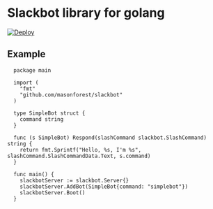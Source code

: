 
# Slackbot library for golang

[![Deploy](https://www.herokucdn.com/deploy/button.png)](https://heroku.com/deploy)

## Example

      package main

      import (
        "fmt"
        "github.com/masonforest/slackbot"
      )

      type SimpleBot struct {
        command string
      }

      func (s SimpleBot) Respond(slashCommand slackbot.SlashCommand) string {
        return fmt.Sprintf("Hello, %s, I'm %s", slashCommand.SlashCommandData.Text, s.command)
      }

      func main() {
        slackbotServer := slackbot.Server{}
        slackbotServer.AddBot(SimpleBot{command: "simplebot"})
        slackbotServer.Boot()
      }

